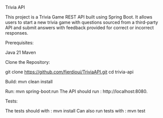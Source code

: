 Trivia API

This project is a Trivia Game REST API built using Spring Boot. It allows users to start a new trivia game with questions sourced from a third-party API and submit answers with feedback provided for correct or incorrect responses.

Prerequisites:

Java 21
Maven

Clone the Repository:

git clone https://github.com/fjerdioui/TriviaAPI.git
cd trivia-api

Build:
mvn clean install

Run:
mvn spring-boot:run
The API should run :  http://localhost:8080.


Tests:

The tests should with : mvn install
Can also run tests with : mvn test

